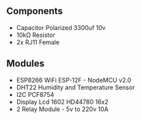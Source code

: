 ## Components
* Capacitor Polarized	3300uf 10v
* 10kΩ Resistor
* 2x RJ11 Female

## Modules
* ESP8266 WiFi ESP-12F - NodeMCU v2.0
* DHT22 Humidity and Temperature Sensor	
* I2C PCF8754
* Display Lcd 1602 HD44780 16x2
* 2 Relay Module - 5v to 220v 10A
